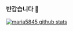 ### 반갑습니다 👋

<!--
**maria5845/maria5845** is a ✨ _special_ ✨ repository because its `README.md` (this file) appears on your GitHub profile.

Here are some ideas to get you started:

- 🔭 I’m currently working on ...
- 🌱 I’m currently learning ...
- 👯 I’m looking to collaborate on ...
- 🤔 I’m looking for help with ...
- 💬 Ask me about ...
- 📫 How to reach me: ...
- 😄 Pronouns: ...
- ⚡ Fun fact: ...
-->
[![maria5845 github stats](https://github-readme-stats.vercel.app/api?username=maria5845)](https://github.com/anuraghazra/github-readme-stats)

